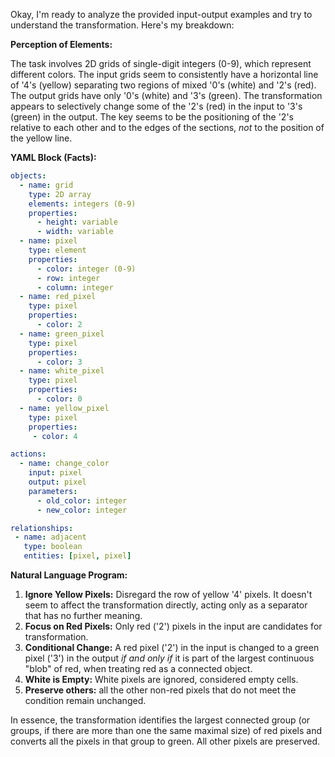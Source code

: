 Okay, I'm ready to analyze the provided input-output examples and try to understand the transformation. Here's my breakdown:

**Perception of Elements:**

The task involves 2D grids of single-digit integers (0-9), which represent different colors. The input grids seem to consistently have a horizontal line of '4's (yellow) separating two regions of mixed '0's (white) and '2's (red). The output grids have only '0's (white) and '3's (green).  The transformation appears to selectively change some of the '2's (red) in the input to '3's (green) in the output. The key seems to be the positioning of the '2's relative to each other and to the edges of the sections, *not* to the position of the yellow line.

**YAML Block (Facts):**


```yaml
objects:
  - name: grid
    type: 2D array
    elements: integers (0-9)
    properties:
      - height: variable
      - width: variable
  - name: pixel
    type: element
    properties:
      - color: integer (0-9)
      - row: integer
      - column: integer
  - name: red_pixel
    type: pixel
    properties:
      - color: 2
  - name: green_pixel
    type: pixel
    properties:
      - color: 3
  - name: white_pixel
    type: pixel
    properties:
      - color: 0
  - name: yellow_pixel
    type: pixel
    properties:
     - color: 4

actions:
  - name: change_color
    input: pixel
    output: pixel
    parameters:
      - old_color: integer
      - new_color: integer

relationships:
 - name: adjacent
   type: boolean
   entities: [pixel, pixel]

```


**Natural Language Program:**

1.  **Ignore Yellow Pixels:** Disregard the row of yellow '4' pixels. It doesn't seem to affect the transformation directly, acting only as a separator that has no further meaning.
2.  **Focus on Red Pixels:** Only red ('2') pixels in the input are candidates for transformation.
3.  **Conditional Change:** A red pixel ('2') in the input is changed to a green pixel ('3') in the output *if and only if* it is part of the largest continuous "blob" of red, when treating red as a connected object.
4.  **White is Empty:** White pixels are ignored, considered empty cells.
5. **Preserve others:** all the other non-red pixels that do not meet the condition remain unchanged.

In essence, the transformation identifies the largest connected group (or groups, if there are more than one the same maximal size) of red pixels and converts all the pixels in that group to green. All other pixels are preserved.
